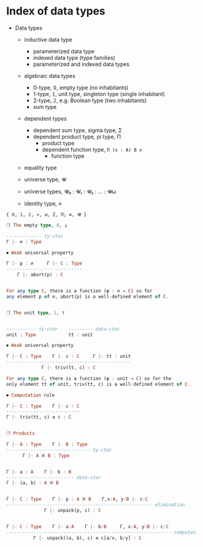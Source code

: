 # Index of data types

* Data types
  - inductive data type
    - parameterized data type
    - indexed data type (type families)
    - parameterized and indexed data types
  - algebraic data types
    - 0-type, 𝟘, empty type (no inhabitants)
    - 1-type, 𝟙, unit type, singleton type (single inhabitant)
    - 2-type, 𝟚, e.g. Boolean type (two inhabitants)
    - sum type

  - dependent types
    - dependent sum type, sigma type, Σ
    - dependent product type, pi type, Π
      - product type
      - dependent function type, `Π (x : A) B x`
        - function type
  - equality type
  - universe type, 𝓤
  - universe types, 𝓤₀ : 𝓤₁ : 𝓤₂ : … : 𝓤ω
  - identity type, ≡


`{ 𝟘, 𝟙, 𝟚, ⨯, ⊎, Σ, Π; ≡, 𝓤 }`

```hs
🗇 The empty type, 0, ⊥

------------- ty-ctor
Γ |- ∅ : Type

⏺ Weak universal property

Γ |- p : ∅     Γ |- C : Type
----------------------------
    Γ |- abort(p) : C


For any type C, there is a function (φ : ∅ → C) so for
any element p of ∅, abort(p) is a well-defined element of C.


🗇 The unit type, 1, ⊤


----------- ty-ctor    --------- data-ctor
unit : Type            tt : unit

⏺ Weak universal property

Γ |- C : Type    Γ |- c : C     Γ |- tt : unit
----------------------------------------------
             Γ |- triv(tt, c) : C

For any type C, there is a function (φ : unit → C) so for the
only element tt of unit, triv(tt, c) is a well-defined element of C.

⏺ Computation rule

Γ |- C : Type    Γ |- c : C
---------------------------
Γ |- triv(tt, c) ≡ c : C


🗇 Products

Γ |- A : Type    Γ |- B : Type
------------------------------- ty-ctor
      Γ |- A ⨉ B : Type


Γ |- a : A    Γ |- b : B
------------------------- data-ctor
Γ |- (a, b) : A ⨉ B


Γ |- C : Type    Γ |- p : A ⨉ B    Γ,x:A, y:B |- c:C
------------------------------------------------------ elimination
              Γ |- unpack(p, c) : C


Γ |- C : Type    Γ |- a:A    Γ |- b:B     Γ, x:A, y:B |- c:C
------------------------------------------------------------- computation
          Γ |- unpack((a, b), c) ≡ c[a/x, b/y] : C
```

